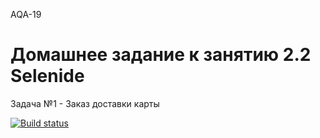 AQA-19    
# Домашнее задание к занятию 2.2 Selenide

Задача №1 - Заказ доставки карты  

[![Build status](https://ci.appveyor.com/api/projects/status/lo0fjp0dyshvb7ae?svg=true)](https://ci.appveyor.com/project/goso-nct/netology-auto-dz2-2)
